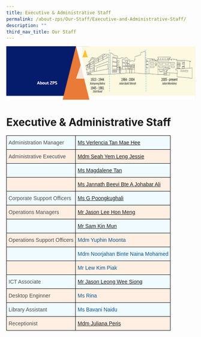 ```yaml
---
title: Executive & Administrative Staff
permalink: /about-zps/Our-Staff/Executive-and-Administrative-Staff/
description: ""
third_nav_title: Our Staff
---
```

![](/images/AboutUs.png)

Executive & Administrative Staff
================================

<style type="text/css">
.tg  {border-collapse:collapse;border-spacing:0;}
.tg td{border-color:black;border-style:solid;border-width:1px;font-family:Arial, sans-serif;font-size:14px;
  overflow:hidden;padding:10px 5px;word-break:normal;}
.tg th{border-color:black;border-style:solid;border-width:1px;font-family:Arial, sans-serif;font-size:14px;
  font-weight:normal;overflow:hidden;padding:10px 5px;word-break:normal;}
.tg .tg-ntrq{background-color:#FFEFE3;color:#0B5394;text-align:left;vertical-align:top}
.tg .tg-jxeu{background-color:#EFFBFF;color:#4C4C4C;text-align:left;vertical-align:top}
.tg .tg-qphe{background-color:#EFFBFF;color:#E77A2A;text-align:left;text-decoration:underline;vertical-align:top}
.tg .tg-x88q{background-color:#EFFBFF;color:#4C4C4C;text-align:left;vertical-align:middle}
.tg .tg-yahg{background-color:#FFEFE3;color:#4C4C4C;text-align:left;vertical-align:top}
.tg .tg-j24s{background-color:#FFEFE3;color:#4C4C4C;text-align:left;vertical-align:middle}
.tg .tg-ut1a{background-color:#EFFBFF;color:#0B5394;text-align:left;text-decoration:underline;vertical-align:top}
.tg .tg-gfyo{background-color:#FFEFE3;color:#0B5394;text-align:left;text-decoration:underline;vertical-align:top}
.tg .tg-qjaw{background-color:#EFFBFF;color:#0B5394;text-align:left;vertical-align:top}
</style>
<table class="tg">
<thead>
  <tr>
    <th class="tg-x88q"><span style="color:#4C4C4C;background-color:#EFFBFF">Administration Manager</span></th>
    <th class="tg-ut1a"><a href="mailto:tan_mae_hee@schools.gov.sg">Ms Verlencia Tan Mae Hee</a><span style="color:#4C4C4C;background-color:#EFFBFF"> </span><br></th>
  </tr>
</thead>
<tbody>
  <tr>
    <td class="tg-j24s"><span style="color:#4C4C4C;background-color:#FFEFE3">Administrative Executive</span></td>
    <td class="tg-gfyo"><a href="mailto:Seah_Yem_leng@schools.gov.sg">Mdm Seah Yem Leng Jessie</a></td>
  </tr>
  <tr>
    <td class="tg-x88q"><span style="color:#4C4C4C;background-color:#EFFBFF"> </span></td>
    <td class="tg-ut1a"><a href="mailto:tan_wei_ling_magdalene@schools.gov.sg">Ms Magdalene Tan</a><br></td>
  </tr>
  <tr>
    <td class="tg-j24s"><span style="color:#4C4C4C;background-color:#FFEFE3"> </span></td>
    <td class="tg-gfyo"><a href="mailto:Jannath_beevi_Johabar_ali@schools.gov.sg">Ms Jannath Beevi Bte A Johabar Ali</a></td>
  </tr>
  <tr>
    <td class="tg-x88q"><span style="color:#4C4C4C;background-color:#EFFBFF">Corporate Support Officers</span><br></td>
    <td class="tg-ut1a"><a href="mailto:G_Poongkughali@schools.gov.sg">Ms G Poongkughali </a><br></td>
  </tr>
  <tr>
    <td class="tg-j24s"><span style="color:#4C4C4C;background-color:#FFEFE3">Operations Managers</span><br></td>
    <td class="tg-gfyo"><a href="mailto:Lee_Hon_meng@schools.gov.sg">Mr Jason Lee Hon Meng</a><br></td>
  </tr>
  <tr>
    <td class="tg-jxeu"></td>
    <td class="tg-ut1a"><a href="mailto:Sam_Kin_Mun@schools.gov.sg">Mr Sam Kin Mun</a><br></td>
  </tr>
  <tr>
    <td class="tg-j24s"><span style="color:#4C4C4C;background-color:#FFEFE3">Operations Support Officers</span><br></td>
    <td class="tg-ntrq"><span style="color:#0B5394">Mdm Yuphin Moonta</span><br></td>
  </tr>
  <tr>
    <td class="tg-jxeu"></td>
    <td class="tg-qjaw">Mdm Noorjahan Binte Naina Mohamed</td>
  </tr>
  <tr>
    <td class="tg-yahg"></td>
    <td class="tg-ntrq">Mr Lew Kim Piak<br></td>
  </tr>
  <tr>
    <td class="tg-x88q"><span style="color:#4C4C4C;background-color:#EFFBFF">ICT Associate </span><br></td>
    <td class="tg-qphe"><a href="mailto:Leong_Wee_Siong@schools.gov.sg">Mr Jason Leong Wee Siong</a><br></td>
  </tr>
  <tr>
    <td class="tg-j24s"><span style="color:#4C4C4C;background-color:#FFEFE3">Desktop Enginner </span></td>
    <td class="tg-ntrq">Ms Rina </td>
  </tr>
  <tr>
    <td class="tg-x88q"><span style="color:#4C4C4C;background-color:#EFFBFF">Library Assistant</span><br></td>
    <td class="tg-qjaw">Ms Bavani Naidu</td>
  </tr>
  <tr>
    <td class="tg-j24s"><span style="color:#4C4C4C;background-color:#FFEFE3">Receptionist</span><br></td>
    <td class="tg-gfyo"><a href="mailto:juliana_peris@schools.gov.sg">Mdm Juliana Peris</a></td>
  </tr>
</tbody>
</table>